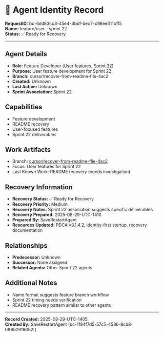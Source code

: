# 🤖 **Agent Identity Record**

**RequestID:** bc-6dd83cc3-45e4-4bdf-bec7-c98ee311bff5  
**Name:** feature/user - sprint 22  
**Status:** ✅ Ready for Recovery  

---

## **Agent Details**

- **Role:** Feature Developer (User features, Sprint 22)
- **Purpose:** User feature development for Sprint 22
- **Branch:** cursor/recover-from-readme-file-4ac2
- **Created:** Unknown
- **Last Active:** Unknown
- **Sprint Association:** Sprint 22

## **Capabilities**
- Feature development
- README recovery
- User-focused features
- Sprint 22 deliverables

## **Work Artifacts**
- Branch: [cursor/recover-from-readme-file-4ac2](https://github.com/Cerulean-Circle-GmbH/Web4Articles/tree/cursor/recover-from-readme-file-4ac2)
- Focus: User features for Sprint 22
- Last Known Work: README recovery (needs investigation)

## **Recovery Information**
- **Recovery Status:** ✅ Ready for Recovery
- **Recovery Priority:** Medium
- **Recovery Notes:** Sprint 22 association suggests specific deliverables
- **Recovery Prepared:** 2025-08-29-UTC-1410
- **Prepared By:** SaveRestartAgent
- **Resources Updated:** PDCA v3.1.4.2, identity-first startup, recovery documentation

## **Relationships**
- **Predecessor:** Unknown
- **Successor:** None assigned
- **Related Agents:** Other Sprint 22 agents

## **Additional Notes**
- Name format suggests feature branch workflow
- Sprint 22 timing needs verification
- README recovery pattern similar to other agents

---

**Record Created:** 2025-08-29-UTC-1405  
**Created By:** SaveRestartAgent (bc-1f94f7d5-57c5-4586-9cb8-096b2916052f)